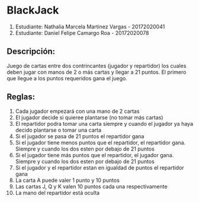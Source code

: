 # BlackJack
1) Estudiante: Nathalia Marcela Martinez Vargas - 20172020041
2) Estudiante: Daniel Felipe Camargo Roa - 20172020078 

## Descripción:
Juego de cartas entre dos contrincantes (jugador y repartidor) los cuales deben jugar con manos de 2 o más cartas y llegar a 21 puntos. El primero que llegue a los puntos requeridos gana el juego.

## Reglas:
1) Cada jugador empezará con una mano de 2 cartas
2) El jugador decide si quieree plantarse (no tomar más cartas)
3) El repartidor podra tomar una carta siempre y cuando el jugador ya haya decido plantarse o tomar una carta
4) Si el jugador se pasa de 21 puntos el repartidor gana
5) Si el jugador tiene menos puntos que el repartidor, el repartidor gana. Siempre y cuando los dos esten por debajo de 21 puntos
6) Si el jugador tiene más puntos que el repartidor, el jugador gana. Siempre y cuando los dos esten por debajo de 21 puntos
7) Si el jugador y el repartidor estan en igualdad de puntos el repartidor gana
8) La carta A puede valer 1 punto y 10 puntos
9) Las cartas J, Q y K valen 10 puntos cada una respectivamente
10) La mano del repartidor está oculta
